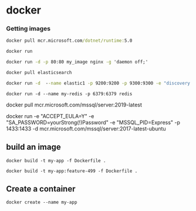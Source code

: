 # docker



### Getting images

``` cmd
docker pull mcr.microsoft.com/dotnet/runtime:5.0
```

``` cmd
docker run 
```


``` cmd
docker run -d -p 80:80 my_image nginx -g 'daemon off;'
```

``` cmd
docker pull elasticsearch
```

``` cmd
docker run -d  --name elastic1 -p 9200:9200 -p 9300:9300 -e "discovery.type=single-node" docker.elastic.co/elasticsearch/elasticsearch:7.10.1
```

```
docker run -d --name my-redis -p 6379:6379 redis
```

docker pull mcr.microsoft.com/mssql/server:2019-latest

docker run -e "ACCEPT_EULA=Y" -e "SA_PASSWORD=yourStrong(!)Password" -e "MSSQL_PID=Express" -p 1433:1433 -d mcr.microsoft.com/mssql/server:2017-latest-ubuntu 

## build an image

```
docker build -t my-app -f Dockerfile .

docker build -t my-app:feature-499 -f Dockerfile .
```


## Create a container

``` 
docker create --name my-app 